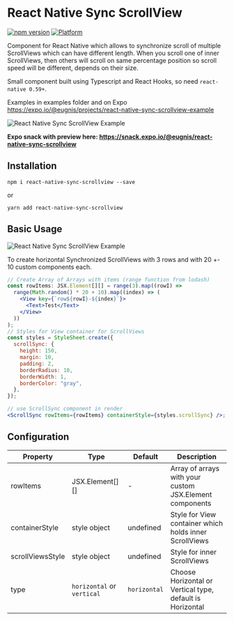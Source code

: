# React Native Sync ScrollView

[![npm version](https://badge.fury.io/js/react-native-sync-scrollview.svg)](https://badge.fury.io/js/react-native-sync-scrollview)
[![Platform](https://img.shields.io/badge/react--native-0.6x-blue.svg)](http://facebook.github.io/react-native/)

Component for React Native which allows to synchronize scroll of multiple ScrollViews which can have different length. When you scroll one of inner ScrollViews, then others will scroll on same percentage position so scroll speed will be different, depends on their size.

Small component built using Typescript and React Hooks, so need `react-native 0.59+`.

Examples in examples folder and on Expo https://expo.io/@eugnis/projects/react-native-sync-scrollview-example

![React Native Sync ScrollView Example](https://user-images.githubusercontent.com/2463830/109437264-97de2580-7a2c-11eb-9c75-8543597f6154.gif)

**Expo snack with preview here: https://snack.expo.io/@eugnis/react-native-sync-scrollview**

## Installation

```
npm i react-native-sync-scrollview --save
```

or

```
yarn add react-native-sync-scrollview
```

## Basic Usage

![React Native Sync ScrollView Example](https://user-images.githubusercontent.com/2463830/109427087-70ba3080-79f9-11eb-9799-d4d2fb6c9b50.png)

To create horizontal Synchronized ScrollViews with 3 rows and with 20 +- 10 custom components each.

```jsx
// Create Array of Arrays with items (range function from lodash)
const rowItems: JSX.Element[][] = range(3).map((rowI) =>
  range(Math.random() * 20 + 10).map((index) => (
    <View key={`row${rowI}-${index}`}>
      <Text>Test</Text>
    </View>
  ))
);
// Styles for View container for ScrollViews
const styles = StyleSheet.create({
  scrollSync: {
    height: 150,
    margin: 10,
    padding: 2,
    borderRadius: 10,
    borderWidth: 1,
    borderColor: "gray",
  },
});

// use ScrollSync component in render
<ScrollSync rowItems={rowItems} containerStyle={styles.scrollSync} />;
```

## Configuration

| Property         | Type                       | Default      | Description                                               |
| ---------------- | -------------------------- | ------------ | --------------------------------------------------------- |
| rowItems         | JSX.Element[][]            | -            | Array of arrays with your custom JSX.Element components   |
| containerStyle   | style object               | undefined    | Style for View container which holds inner ScrollViews    |
| scrollViewsStyle | style object               | undefined    | Style for inner ScrollViews                               |
| type             | `horizontal` or `vertical` | `horizontal` | Choose Horizontal or Vertical type, default is Horizontal |
